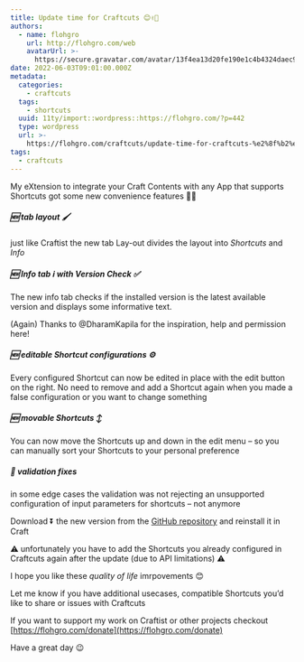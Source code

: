 ```yaml
---
title: Update time for Craftcuts 😊✌🏽
authors:
  - name: flohgro
    url: http://flohgro.com/web
    avatarUrl: >-
      https://secure.gravatar.com/avatar/13f4ea13d20fe190e1c4b4324daec918?s=96&d=mm&r=g
date: 2022-06-03T09:01:00.000Z
metadata:
  categories:
    - craftcuts
  tags:
    - shortcuts
  uuid: 11ty/import::wordpress::https://flohgro.com/?p=442
  type: wordpress
  url: >-
    https://flohgro.com/craftcuts/update-time-for-craftcuts-%e2%8f%b2%e2%9c%8c%f0%9f%8f%bd/
tags:
  - craftcuts
---
```

My eXtension to integrate your Craft Contents with any App that supports Shortcuts got some new convenience features 🙌🏽

##### 🆕 tab layout 🖌️

just like Craftist the new tab Lay-out divides the layout into _Shortcuts_ and _Info_

##### 🆕 Info tab ℹ️ with Version Check ✅

The new info tab checks if the installed version is the latest available version and displays some informative text.

(Again) Thanks to @DharamKapila for the inspiration, help and permission here!

##### 🆕 editable Shortcut configurations ⚙️

Every configured Shortcut can now be edited in place with the edit button on the right. No need to remove and add a Shortcut again when you made a false configuration or you want to change something

##### 🆕 movable Shortcuts ↕️

You can now move the Shortcuts up and down in the edit menu – so you can manually sort your Shortcuts to your personal preference

##### 🐛 validation fixes

in some edge cases the validation was not rejecting an unsupported configuration of input parameters for shortcuts – not anymore

Download ⏬ the new version from the [GitHub repository](https://github.com/FlohGro-dev/Craftcuts) and reinstall it in Craft

⚠️ unfortunately you have to add the Shortcuts you already configured in Craftcuts again after the update (due to API limitations) ⚠️

I hope you like these _quality of life_ imrpovements 😊

Let me know if you have additional usecases, compatible Shortcuts you’d like to share or issues with Craftcuts

If you want to support my work on Craftist or other projects checkout [https://flohgro.com/donate](https://flohgro.com/donate)

Have a great day 😉